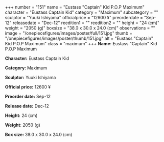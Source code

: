 +++
number = "151"
name = "Eustass &#34;Captain&#34; Kid P.O.P Maximum"
character = "Eustass Captain Kid"
category = "Maximum"
subcategory = ""
sculptor = "Yuuki Ishiyama"
officialprice = "12600 ¥"
preorderdate = "Sep-12"
releasedate = "Dec-12"
reedition1 = ""
reedition2 = ""
height = "24 (cm)"
weight = "2050 (g)"
boxsize = "38.0 x 30.0 x 24.0 (cm)"
observations = ""
image = "/onepiecefigures/images/poster/full/151.jpg"
thumb = "/onepiecefigures/images/poster/thumb/151.jpg"
alt = "Eustass &#34;Captain&#34; Kid P.O.P Maximum"
class = "maximum"
+++
**Name:** Eustass &#34;Captain&#34; Kid P.O.P Maximum

**Character:** Eustass Captain Kid

**Category:** Maximum 

**Sculptor:** Yuuki Ishiyama

**Official price:** 12600 ¥

**Preorder date:** Sep-12

**Release date:** Dec-12

**Height:** 24 (cm)

**Weight:** 2050 (g)

**Box size:** 38.0 x 30.0 x 24.0 (cm)
